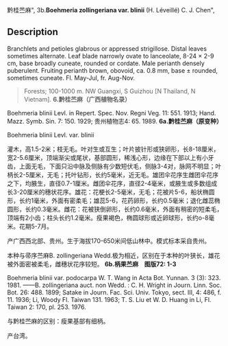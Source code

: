 黔桂苎麻",
3b.**Boehmeria zollingeriana var. blinii** (H. Léveillé) C. J. Chen",

## Description
Branchlets and petioles glabrous or appressed strigillose. Distal leaves sometimes alternate. Leaf blade narrowly ovate to lanceolate, 8-24 × 2-9 cm, base broadly cuneate, rounded or cordate. Male perianth densely puberulent. Fruiting perianth brown, obovoid, ca. 0.8 mm, base ± rounded, sometimes cuneate. Fl. May-Jul, fr. Aug-Nov.

> Forests; 100-1000 m. NW Guangxi, S Guizhou [N Thailand, N Vietnam].
**6.黔桂苎麻（广西植物名录）**

Boehmeria blinii Levl. in Repert. Spec. Nov. Regni Veg. 11: 551. 1913; Hand. Mazz. Symb. Sin. 7: 150. 1929; 贵州植物志4: 65. 1989.
**6a.黔桂苎麻（原变种）**

Boehmeria blinii Levl. var. blinii

灌木，高1.5-2米；枝无毛。叶对生或互生；叶片披针形或狭卵形，长8-18厘米，宽2-5.6厘米，顶端渐尖或尾状，基部圆形，稀浅心形，边缘在下部以上有小牙齿，上面无毛，下面只沿中脉及侧脉有少数短伏毛，侧脉3-4对，脉网不明显；叶柄长2-5厘米，无毛；托叶钻形，长约5毫米，近无毛。雄团伞花序生雌团伞花序之下，均腋生，直径0.7-1厘米。雌团伞花序，直径2-4毫米，或腋生或多数组成长3-20厘米的穗状花序。雄花：花梗长2-5毫米，无毛；花被片5-6，船状椭圆形，长约1毫米，外面有密柔毛；雄蕊5-6，花药卵形，长约0.5毫米；退化雌蕊椭圆形，长约0.3毫米。雌花：花被狭倒卵形，长约0.6毫米，外面有稍密的短柔毛，顶端有2小齿；柱头长约1.2毫米。瘦果褐色，椭圆球形或近卵球形，长约o-8毫米。花期5-7月。

产广西西北部、贵州。生于海拔170-650米间低山林中。模式标本采自贵州。

本种与帚序苎麻B. zollingeriana Wedd.极为相近，区别在于本种的叶狭长，雄花被外面密被柔毛，雌穗状花序较短。
**6b.柄果苎麻　图版72: 1-3**

Boehmeria blinii var. podocarpa W. T. Wang in Acta Bot. Yunnan. 3 (3): 323. 1981. ——B. zollingeriana auct. non Wedd. : C. H. Wright in Journ. Linn. Soc. Bot. 26: 488. 1899; Satake in Journ. Fac. Sci. Univ. Tokyo, sect. III, 4: 486, f. 11. 1936; Li, Woody Fl. Taiwan 131. 1963; T. S. Liu et W. D. Huang in Li, Fl. Taiwan 2: 170, pl. 253. 1976.

与黔桂苎麻的区别：瘦果基部有细柄。

产台湾。
